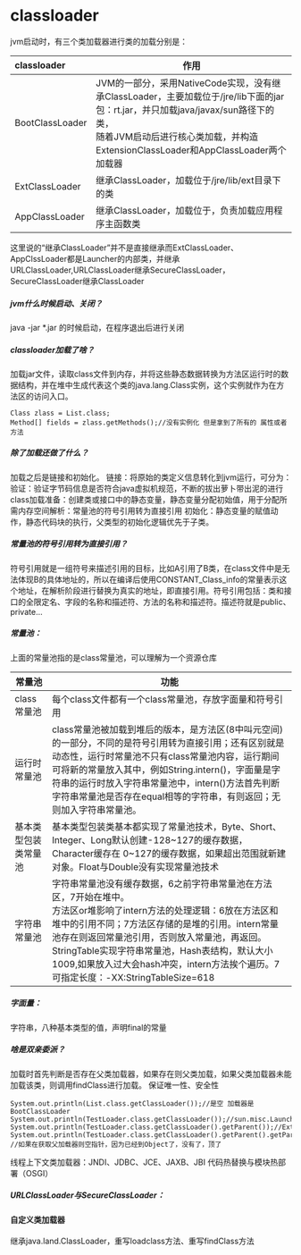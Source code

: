 # classloader

jvm启动时，有三个类加载器进行类的加载分别是：

| classloader     | 作用                                       |
| :-------------- | ---------------------------------------- |
| BootClassLoader | JVM的一部分，采用NativeCode实现，没有继承ClassLoader，主要加载位于/jre/lib下面的jar包：rt.jar，并只加载java/javax/sun路径下的类，<br />随着JVM启动后进行核心类加载，并构造ExtensionClassLoader和AppClassLoader两个加载器 |
| ExtClassLoader  | 继承ClassLoader，加载位于/jre/lib/ext目录下的类      |
| AppClassLoader  | 继承ClassLoader，加载位于，负责加载应用程序主函数类          |

这里说的“继承ClassLoader”并不是直接继承而ExtClassLoader、AppClssLoader都是Launcher的内部类，并继承URLClassLoader,URLClassLoader继承SecureClassLoader，SecureClassLoader继承ClassLoader

##### jvm什么时候启动、关闭？

java -jar *.jar 的时候启动，在程序退出后进行关闭

##### classloader加载了啥？

加载jar文件，读取class文件到内存，并将这些静态数据转换为方法区运行时的数据结构，并在堆中生成代表这个类的java.lang.Class实例，这个实例就作为在方法区的访问入口。

```
Class zlass = List.class;
Method[] fields = zlass.getMethods();//没有实例化 但是拿到了所有的 属性或者方法
```

##### 除了加载还做了什么？

加载之后是链接和初始化。
链接：将原始的类定义信息转化到jvm运行，可分为：
​	验证：验证字节码信息是否符合java虚拟机规范，不断的拔出萝卜带出泥的进行class加载
​	准备：创建类或接口中的静态变量，静态变量分配初始值，用于分配所需内存空间
​	解析：常量池的符号引用转为直接引用
初始化：静态变量的赋值动作，静态代码块的执行，父类型的初始化逻辑优先于子类。

##### 常量池的符号引用转为直接引用？

符号引用就是一组符号来描述引用的目标，比如A引用了B类，在class文件中是无法体现B的具体地址的，所以在编译后使用CONSTANT_Class_info的常量表示这个地址，在解析阶段进行替换为真实的地址，即直接引用。符号引用包括：类和接口的全限定名、字段的名称和描述符、方法的名称和描述符。描述符就是public、private...

##### 常量池：

[细说常量池]: https://www.jianshu.com/p/a4e647a25e18	"https://www.zhihu.com/question/55994121"

上面的常量池指的是class常量池，可以理解为一个资源仓库

| 常量池        | 功能                                       |
| ---------- | ---------------------------------------- |
| class常量池   | 每个class文件都有一个class常量池，存放字面量和符号引用         |
| 运行时常量池     | class常量池被加载到堆后的版本，是方法区(8中叫元空间)的一部分，不同的是符号引用转为直接引用；还有区别就是动态性，运行时常量池不只有class常量池内容，运行期间可将新的常量放入其中，例如String.intern()，字面量是字符串的运行时放入字符串常量池中，intern()方法首先判断字符串常量池是否存在equal相等的字符串，有则返回；无则加入字符串常量池。 |
| 基本类型包装类常量池 | 基本类型包装类基本都实现了常量池技术，Byte、Short、Integer、Long默认创建-128~127的缓存数据，Character缓存在 0~127的缓存数据，如果超出范围就新建对象。Float与Double没有实现常量池技术 |
| 字符串常量池     | 字符串常量池没有缓存数据，6之前字符串常量池在方法区，7开始在堆中。<br />方法区or堆影响了intern方法的处理逻辑：6放在方法区和堆中的引用不同；7方法区存储的是堆的引用。intern常量池存在则返回常量池引用，否则放入常量池，再返回。<br />StringTable实现字符串常量池，Hash表结构，默认大小1009,如果放入过大会hash冲突，intern方法挨个遍历。7可指定长度：-XX:StringTableSize=618 |

##### 字面量：

字符串，八种基本类型的值，声明final的常量

##### 啥是双亲委派？

加载时首先判断是否存在父类加载器，如果存在则父类加载，如果父类加载器未能加载该类，则调用findClass进行加载。
保证唯一性、安全性

```
System.out.println(List.class.getClassLoader());//是空 加载器是BootClassLoader
System.out.println(TestLoader.class.getClassLoader());//sun.misc.Launcher$AppClassLoader
System.out.println(TestLoader.class.getClassLoader().getParent());//ExtClassLoader
System.out.println(TestLoader.class.getClassLoader().getParent().getParent());//null
//如果在获取父加载器则空指针，因为已经到Object了，没有了，顶了
```

线程上下文类加载器：JNDI、JDBC、JCE、JAXB、JBI
代码热替换与模块热部署（OSGI）

##### URLClassLoader与SecureClassLoader：



#### 自定义类加载器

继承java.land.ClassLoader，重写loadclass方法、重写findClass方法

